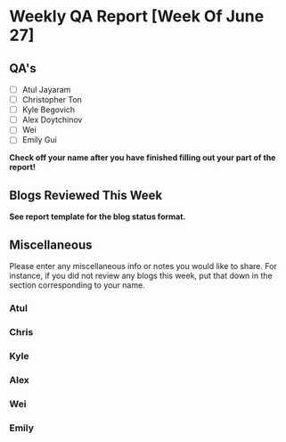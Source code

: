 # Weekly QA Report [Week Of June 27]

## QA's

- [ ] Atul Jayaram
- [ ] Christopher Ton
- [ ] Kyle Begovich
- [ ] Alex Doytchinov
- [ ] Wei
- [ ] Emily Gui

**Check off your name after you have finished filling out your part of the report!**

## Blogs Reviewed This Week 

**See report template for the blog status format.**

## Miscellaneous 
Please enter any miscellaneous info or notes you would like to share. For instance, if you did not review any blogs this week, put that down in the section corresponding to your name.
 
### Atul

### Chris

### Kyle

### Alex

### Wei

### Emily


